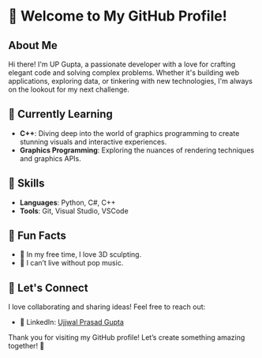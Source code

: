 # 👋 Welcome to My GitHub Profile!

## About Me
Hi there! I'm UP Gupta, a passionate developer with a love for crafting elegant code and solving complex problems. Whether it's building web applications, exploring data, or tinkering with new technologies, I'm always on the lookout for my next challenge.

## 🌱 Currently Learning
- **C++**: Diving deep into the world of graphics programming to create stunning visuals and interactive experiences.
- **Graphics Programming**: Exploring the nuances of rendering techniques and graphics APIs.

## 💼 Skills
- **Languages**: Python, C#, C++
- **Tools**: Git, Visual Studio, VSCode

## 🚀 Fun Facts
- 🎨 In my free time, I love 3D sculpting.
- 🎵 I can’t live without pop music.

## 🤝 Let's Connect
I love collaborating and sharing ideas! Feel free to reach out:
- 💼 LinkedIn: [Ujjwal Prasad Gupta](www.linkedin.com/in/ujjwal-prasad-gupta-638186314)

Thank you for visiting my GitHub profile! Let’s create something amazing together! 🚀
